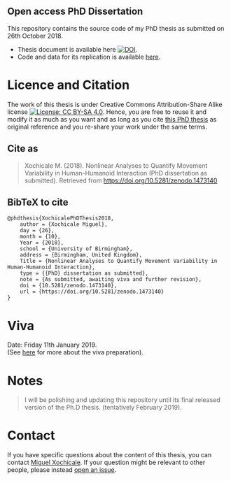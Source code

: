 Open access PhD Dissertation
---
This repository contains the source code of my PhD thesis as submitted on 26th October 2018.
* Thesis document is available here [![DOI](https://zenodo.org/badge/DOI/10.5281/zenodo.1473140.svg)](https://doi.org/10.5281/zenodo.1473140).
* Code and data for its replication is available [here](https://github.com/mxochicale/phd-thesis-code-data).


# Licence and Citation
The work of this thesis is under Creative Commons Attribution-Share Alike license [![License: CC BY-SA 4.0](https://licensebuttons.net/l/by-sa/4.0/80x15.png)](https://creativecommons.org/licenses/by-sa/4.0/).
Hence, you are free to reuse it and modify it as much as you want
and as long as you cite [this PhD thesis](https://github.com/mxochicale/phd-thesis) 
as original reference and you re-share your work under the same terms.

 
## Cite as
> Xochicale M. (2018). Nonlinear Analyses to Quantify Movement Variability in Human-Humanoid Interaction (PhD dissertation as submitted). 
Retrieved from https://doi.org/10.5281/zenodo.1473140


## BibTeX to cite
```
@phdthesis{XochicalePhDThesis2018,
	author = {Xochicale Miguel},
	day = {26},
	month = {10},
	Year = {2018},
	school = {University of Birmingham},
	address = {Birmingham, United Kingdom},
	Title = {Nonlinear Analyses to Quantify Movement Variability in Human-Humanoid Interaction},
	type = {{PhD} dissertation as submitted},
	note = {As submitted, awaiting viva and further revision},
	doi = {10.5281/zenodo.1473140},
	url = {https://doi.org/10.5281/zenodo.1473140}
}
```


# Viva 
Date: Friday 11th January 2019.   
(See [here](https://github.com/mxochicale/phd-thesis/tree/master/xtras/viva) for more 
about the viva preparation).  


# Notes
> I will be polishing and updating this repository 
until its final released version of the Ph.D thesis.
(tentatively February 2019).


# Contact 
If you have specific questions about the content of this thesis, you can contact 
[Miguel Xochicale](mailto:perez.xochicale@gmail.com?subject="[PhD-thesis]"). 
If your question might be relevant to other people, please instead 
[open an issue](https://github.com/mxochicale/phd-thesis/issues).


